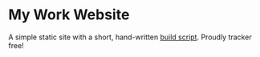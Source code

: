 # My Work Website

A simple static site with a short, hand-written [build script](./build.js). Proudly tracker free!

